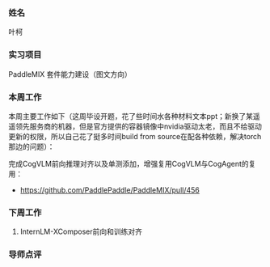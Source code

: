 ### 姓名

叶柯

### 实习项目

PaddleMIX 套件能力建设（图文方向）

### 本周工作

本周主要工作如下（这周毕设开题，花了些时间水各种材料文本ppt；新换了某遥遥领先服务商的机器，但是官方提供的容器镜像中nvidia驱动太老，而且不给驱动更新的权限，所以自己花了挺多时间build from source在配各种依赖，解决torch那边的问题）：

完成CogVLM前向推理对齐以及单测添加，增强复用CogVLM与CogAgent的复用：

+ https://github.com/PaddlePaddle/PaddleMIX/pull/456

### 下周工作

1. InternLM-XComposer前向和训练对齐

### 导师点评